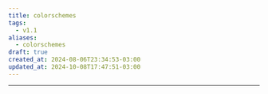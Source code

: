 ```yaml
---
title: colorschemes
tags:
  - v1.1
aliases:
  - colorschemes
draft: true
created_at: 2024-08-06T23:34:53-03:00
updated_at: 2024-10-08T17:47:51-03:00
---
```



---

